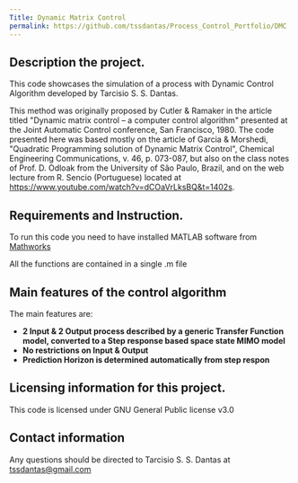 ```yaml
---
Title: Dynamic Matrix Control
permalink: https://github.com/tssdantas/Process_Control_Portfolio/DMC
---
```


## Description the project.

This code showcases the simulation of a process with Dynamic Control Algorithm developed by Tarcisio S. S. Dantas.

This method was originally proposed by Cutler & Ramaker in the article titled "Dynamic matrix control – a computer
control algorithm" presented at the Joint Automatic Control conference, San Francisco, 1980. The code presented here was based mostly on the article of Garcia & Morshedi, "Quadratic Programming solution of Dynamic Matrix Control", Chemical Engineering Communications, v. 46, p. 073-087, but also on the class notes of Prof. D. Odloak from the University of São Paulo, Brazil, and on the web lecture from R. Sencio (Portuguese) located at https://www.youtube.com/watch?v=dCOaVrLksBQ&t=1402s.

## Requirements and Instruction.

To run this code you need to have installed MATLAB software from [Mathworks](https://www.mathworks.com/)

All the functions are contained in a single .m file

## Main features of the control algorithm

The main features are: 
* **2 Input & 2 Output process described by a generic Transfer Function model, converted to a Step response based space state MIMO model**
* **No restrictions on Input & Output**
* **Prediction Horizon is determined automatically from step respon**

## Licensing information for this project.

This code is licensed under GNU General Public license v3.0

## Contact information

Any questions should be directed to Tarcisio S. S. Dantas at tssdantas@gmail.com
